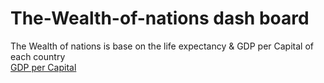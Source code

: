 # The-Wealth-of-nations dash board 
The Wealth of nations is base on the life expectancy  & GDP per Capital of each  country   
[GDP per Capital](https://public.tableau.com/views/WeathnationAssignmenty1-1_16814674423100/Dashboard2?:language=en-GB&publish=yes&:display_count=n&:origin=viz_share_link)
